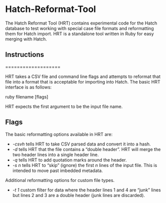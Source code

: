 Hatch-Reformat-Tool
===================

The Hatch Reformat Tool (HRT) contains experimental code for the Hatch database to test working with special case file formats and reformatting them for Hatch import.  HRT is a standalone tool written in Ruby for easy merging with Hatch.

## Instructions
===================

HRT takes a CSV file and command line flags and attempts to reformat that file into a format that is acceptable for importing into Hatch.  The basic HRT interface is as follows:

ruby filename [flags]

HRT expects the first argument to be the input file name.

## Flags

The basic reformatting options available in HRT are:

* *-csvh*  tells HRT to take CSV parsed data and convert it into a hash.
* *-d*  tells HRT that the file contains a “double header”.  HRT will merge the two header lines into a single header line.
* *-q* tells HRT to add quotation marks around the header.
* *-s n*  tells HRT to “skip” (ignore) the first *n* lines of the input file.  This is intended to move past imbedded metadata.

Additional reformatting options for custom file types.

* *-t 1*  custom filter for data where the header lines 1 and 4 are “junk” lines but lines 2 and 3 are a double header (junk lines are discarded).
